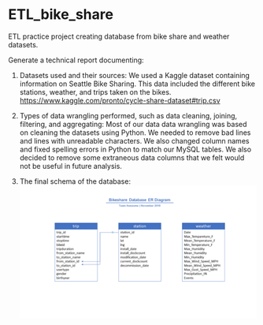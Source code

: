 # ETL_bike_share
ETL practice project creating database from bike share and weather datasets.

Generate a technical report documenting:
1.  Datasets used and their sources:
    We used a Kaggle dataset containing information on Seattle Bike Sharing. This data included the different bike stations, weather, and trips taken on the bikes. https://www.kaggle.com/pronto/cycle-share-dataset#trip.csv

2.  Types of data wrangling performed, such as data cleaning, joining, filtering, and aggregating:
    Most of our data data wrangling was based on cleaning the datasets using Python. We needed to remove bad lines and lines with unreadable characters. We also changed column names and fixed spelling errors in Python to match our MySQL tables. We also decided to remove some extraneous data columns that we felt would not be useful in future analysis.
 
 3. The final schema of the database:
     ![Bikeshare_ER_Diagram.png](/Bikeshare_ER_Diagram.png)
 
